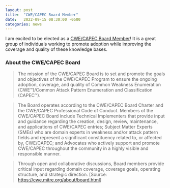 ```yaml
---
layout: post
title:  "CWE/CAPEC Board Member"
date:   2022-09-15 08:30:00 -0500
categories: news
---
```


I am excited to be elected as a [CWE/CAPEC Board Member](https://cwe.mitre.org/about/board.html)! It is a great group of individuals working to promote adoption while improving the coverage and quality of these knowledge bases.

### About the CWE/CAPEC Board

> The mission of the CWE/CAPEC Board is to set and promote the goals and objectives of the CWE/CAPEC Program to ensure the ongoing adoption, coverage, and quality of Common Weakness Enumeration (CWE™)/Common Attack Pattern Enumeration and Classification (CAPEC™).

> The Board operates according to the CWE/CAPEC Board Charter and the CWE/CAPEC Professional Code of Conduct. Members of the CWE/CAPEC Board include Technical Implementers that provide input and guidance regarding the creation, design, review, maintenance, and applications of CWE/CAPEC entries; Subject Matter Experts (SMEs) who are domain experts in weakness and/or attack pattern fields and represent a significant constituency related to, or affected by, CWE/CAPEC; and Advocates who actively support and promote CWE/CAPEC throughout the community in a highly visible and responsible manner.

> Through open and collaborative discussions, Board members provide critical input regarding domain coverage, coverage goals, operating structure, and strategic direction. [Source: <https://cwe.mitre.org/about/board.html>]
